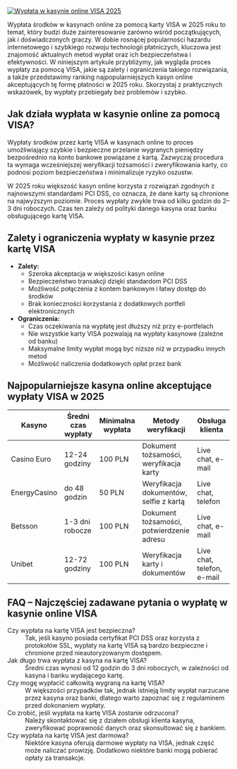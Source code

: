 [![Wypłata w kasynie online VISA 2025](https://123-caf.pages.dev/gitsignup.png)](https://vrmoo.ru/Bt82HjjY)

<p>Wypłata środków w kasynach online za pomocą karty VISA w 2025 roku to temat, który budzi duże zainteresowanie zarówno wśród początkujących, jak i doświadczonych graczy. W dobie rosnącej popularności hazardu internetowego i szybkiego rozwoju technologii płatniczych, kluczowa jest znajomość aktualnych metod wypłat oraz ich bezpieczeństwa i efektywności. W niniejszym artykule przybliżymy, jak wygląda proces wypłaty za pomocą VISA, jakie są zalety i ograniczenia takiego rozwiązania, a także przedstawimy ranking najpopularniejszych kasyn online akceptujących tę formę płatności w 2025 roku. Skorzystaj z praktycznych wskazówek, by wypłaty przebiegały bez problemów i szybko.</p>  <h2>Jak działa wypłata w kasynie online za pomocą VISA?</h2> <p>Wypłaty środków przez kartę VISA w kasynach online to proces umożliwiający szybkie i bezpieczne przelanie wygranych pieniędzy bezpośrednio na konto bankowe powiązane z kartą. Zazwyczaj procedura ta wymaga wcześniejszej weryfikacji tożsamości i zweryfikowania karty, co podnosi poziom bezpieczeństwa i minimalizuje ryzyko oszustw.</p> <p>W 2025 roku większość kasyn online korzysta z rozwiązań zgodnych z najnowszymi standardami PCI DSS, co oznacza, że dane karty są chronione na najwyższym poziomie. Proces wypłaty zwykle trwa od kilku godzin do 2–3 dni roboczych. Czas ten zależy od polityki danego kasyna oraz banku obsługującego kartę VISA.</p>  <h2>Zalety i ograniczenia wypłaty w kasynie przez kartę VISA</h2> <ul>   <li><strong>Zalety:</strong>     <ul>       <li>Szeroka akceptacja w większości kasyn online</li>       <li>Bezpieczeństwo transakcji dzięki standardom PCI DSS</li>       <li>Możliwość połączenia z kontem bankowym i łatwy dostęp do środków</li>       <li>Brak konieczności korzystania z dodatkowych portfeli elektronicznych</li>     </ul>   </li>   <li><strong>Ograniczenia:</strong>     <ul>       <li>Czas oczekiwania na wypłatę jest dłuższy niż przy e-portfelach</li>       <li>Nie wszystkie karty VISA pozwalają na wypłaty kasynowe (zależne od banku)</li>       <li>Maksymalne limity wypłat mogą być niższe niż w przypadku innych metod</li>       <li>Możliwość naliczenia dodatkowych opłat przez bank</li>     </ul>   </li> </ul>  <h2>Najpopularniejsze kasyna online akceptujące wypłaty VISA w 2025</h2> <table>   <thead>     <tr>       <th>Kasyno</th>       <th>Średni czas wypłaty</th>       <th>Minimalna wypłata</th>       <th>Metody weryfikacji</th>       <th>Obsługa klienta</th>     </tr>   </thead>   <tbody>     <tr>       <td>Casino Euro</td>       <td>12-24 godziny</td>       <td>100 PLN</td>       <td>Dokument tożsamości, weryfikacja karty</td>       <td>Live chat, e-mail</td>     </tr>     <tr>       <td>EnergyCasino</td>       <td>do 48 godzin</td>       <td>50 PLN</td>       <td>Weryfikacja dokumentów, selfie z kartą</td>       <td>Live chat, telefon</td>     </tr>     <tr>       <td>Betsson</td>       <td>1-3 dni robocze</td>       <td>100 PLN</td>       <td>Dokument tożsamości, potwierdzenie adresu</td>       <td>Live chat, e-mail</td>     </tr>     <tr>       <td>Unibet</td>       <td>12-72 godziny</td>       <td>100 PLN</td>       <td>Weryfikacja karty i dokumentów</td>       <td>Live chat, telefon, e-mail</td>     </tr>   </tbody> </table>  <h2>FAQ – Najczęściej zadawane pytania o wypłatę w kasynie online VISA</h2> <dl>   <dt>Czy wypłata na kartę VISA jest bezpieczna?</dt>   <dd>Tak, jeśli kasyno posiada certyfikat PCI DSS oraz korzysta z protokołów SSL, wypłaty na kartę VISA są bardzo bezpieczne i chronione przed nieautoryzowanym dostępem.</dd>    <dt>Jak długo trwa wypłata z kasyna na kartę VISA?</dt>   <dd>Średni czas wynosi od 12 godzin do 3 dni roboczych, w zależności od kasyna i banku wydającego kartę.</dd>    <dt>Czy mogę wypłacić całkowitą wygraną na kartę VISA?</dt>   <dd>W większości przypadków tak, jednak istnieją limity wypłat narzucane przez kasyna oraz banki, dlatego warto zapoznać się z regulaminem przed dokonaniem wypłaty.</dd>    <dt>Co zrobić, jeśli wypłata na kartę VISA zostanie odrzucona?</dt>   <dd>Należy skontaktować się z działem obsługi klienta kasyna, zweryfikować poprawność danych oraz skonsultować się z bankiem.</dd>    <dt>Czy wypłata na kartę VISA jest darmowa?</dt>   <dd>Niektóre kasyna oferują darmowe wypłaty na VISA, jednak część może naliczać prowizję. Dodatkowo niektóre banki mogą pobierać opłaty za transakcje.</dd> </dl>